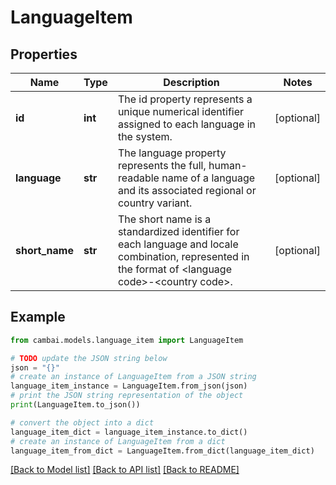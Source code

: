 # LanguageItem


## Properties

Name | Type | Description | Notes
------------ | ------------- | ------------- | -------------
**id** | **int** | The id property represents a unique numerical identifier assigned to each language in the system. | [optional] 
**language** | **str** | The language property represents the full, human-readable name of a language and its associated regional or country variant. | [optional] 
**short_name** | **str** | The short name is a standardized identifier for each language and locale combination, represented in the format of &lt;language code&gt;-&lt;country code&gt;. | [optional] 

## Example

```python
from cambai.models.language_item import LanguageItem

# TODO update the JSON string below
json = "{}"
# create an instance of LanguageItem from a JSON string
language_item_instance = LanguageItem.from_json(json)
# print the JSON string representation of the object
print(LanguageItem.to_json())

# convert the object into a dict
language_item_dict = language_item_instance.to_dict()
# create an instance of LanguageItem from a dict
language_item_from_dict = LanguageItem.from_dict(language_item_dict)
```
[[Back to Model list]](../README.md#documentation-for-models) [[Back to API list]](../README.md#documentation-for-api-endpoints) [[Back to README]](../README.md)


